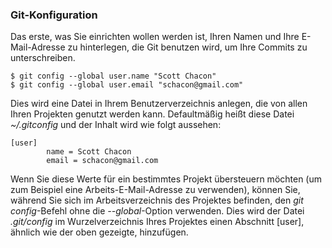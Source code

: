 ### Git-Konfiguration ###

Das erste, was Sie einrichten wollen werden ist, Ihren Namen und Ihre
E-Mail-Adresse zu hinterlegen, die Git benutzen wird, um Ihre Commits zu
unterschreiben.

    $ git config --global user.name "Scott Chacon"
    $ git config --global user.email "schacon@gmail.com"

Dies wird eine Datei in Ihrem Benutzerverzeichnis anlegen, die von allen
Ihren Projekten genutzt werden kann.  Defaultmäßig heißt diese Datei
*~/.gitconfig* und der Inhalt wird wie folgt aussehen:

    [user]
            name = Scott Chacon
            email = schacon@gmail.com

Wenn Sie diese Werte für ein bestimmtes Projekt übersteuern möchten (um
zum Beispiel eine Arbeits-E-Mail-Adresse zu verwenden), können Sie,
während Sie sich im Arbeitsverzeichnis des Projektes befinden, den
*git config*-Befehl ohne die *--global*-Option verwenden. Dies wird der
Datei *.git/config* im Wurzelverzeichnis Ihres Projektes einen Abschnitt
[user], ähnlich wie der oben gezeigte, hinzufügen.
